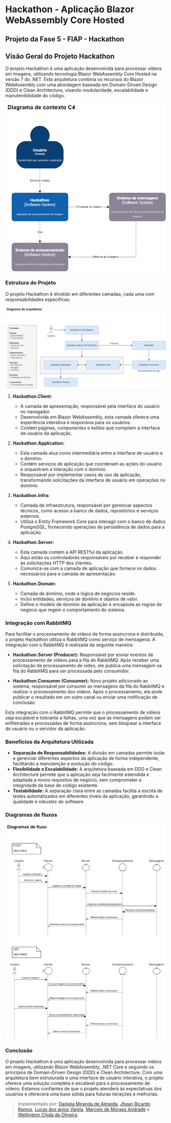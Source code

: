 # Hackathon - Aplicação Blazor WebAssembly Core Hosted

## Projeto da Fase 5 - FIAP - Hackathon

## Visão Geral do Projeto Hackathon

O projeto Hackathon é uma aplicação desenvolvida para processar vídeos em imagens, utilizando tecnologia Blazor WebAssembly Core Hosted na versão 7 do .NET. Esta arquitetura combina os recursos do Blazor WebAssembly com uma abordagem baseada em Domain-Driven Design (DDD) e Clean Architecture, visando modularidade, escalabilidade e manutenibilidade do código.

![Diagrama de contexto C4](./docs/hackathon-diagrama-de-contexto-c4.png)

### Estrutura do Projeto

O projeto Hackathon é dividido em diferentes camadas, cada uma com responsabilidades específicas:

![Diagrama de arquitetura](./docs/hackathon-diagrama-de-arquitetura.png)

1. **Hackathon.Client:**
   - A camada de apresentação, responsável pela interface do usuário no navegador.
   - Desenvolvida em Blazor WebAssembly, esta camada oferece uma experiência interativa e responsiva para os usuários.
   - Contém páginas, componentes e estilos que compõem a interface de usuário da aplicação.

2. **Hackathon.Application:**
   - Esta camada atua como intermediária entre a interface de usuário e o domínio.
   - Contém serviços de aplicação que coordenam as ações do usuário e orquestram a interação com o domínio.
   - Responsável por implementar casos de uso da aplicação, transformando solicitações da interface de usuário em operações no domínio.

3. **Hackathon.Infra:**
   - Camada de infraestrutura, responsável por gerenciar aspectos técnicos, como acesso a banco de dados, repositórios e serviços externos.
   - Utiliza o Entity Framework Core para interagir com o banco de dados PostgreSQL, fornecendo operações de persistência de dados para a aplicação.

4. **Hackathon.Server:**
   - Esta camada contém a API RESTful da aplicação.
   - Aqui estão os controladores responsáveis por receber e responder às solicitações HTTP dos clientes.
   - Comunica-se com a camada de aplicação que fornece os dados necessários para a camada de apresentação.

5. **Hackathon.Domain:**
   - Camada de domínio, onde a lógica de negócios reside.
   - Inclui entidades, serviços de domínio e objetos de valor.
   - Define o modelo de domínio da aplicação e encapsula as regras de negócio que regem o comportamento do sistema.

### Integração com RabbitMQ

Para facilitar o processamento de vídeos de forma assíncrona e distribuída, o projeto Hackathon utiliza o RabbitMQ como serviço de mensageria. A integração com o RabbitMQ é realizada da seguinte maneira:

- **Hackathon.Server (Producer):** Responsável por enviar eventos de processamento de vídeos para a fila do RabbitMQ. Após receber uma solicitação de processamento de vídeo, ele publica uma mensagem na fila do RabbitMQ para ser processada pelo consumidor.

- **Hackathon.Consumer (Consumer):** Novo projeto adicionado ao sistema, responsável por consumir as mensagens da fila do RabbitMQ e realizar o processamento dos vídeos. Após o processamento, ele pode publicar o resultado em um outro canal ou enviar uma notificação de conclusão.

Esta integração com o RabbitMQ permite que o processamento de vídeos seja escalável e tolerante a falhas, uma vez que as mensagens podem ser enfileiradas e processadas de forma assíncrona, sem bloquear a interface do usuário ou o servidor da aplicação.

### Benefícios da Arquitetura Utilizada

- **Separação de Responsabilidades:** A divisão em camadas permite isolar e gerenciar diferentes aspectos da aplicação de forma independente, facilitando a manutenção e evolução do código.
- **Flexibilidade e Escalabilidade:** A arquitetura baseada em DDD e Clean Architecture permite que a aplicação seja facilmente estendida e adaptada a novos requisitos de negócio, sem comprometer a integridade da base de código existente.
- **Testabilidade:** A separação clara entre as camadas facilita a escrita de testes automatizados em diferentes níveis da aplicação, garantindo a qualidade e robustez do software.

### Diagramas de fluxos

![Diagramas de fluxos](./docs/hackathon-diagrama-de-fluxo.png)

### Conclusão

O projeto Hackathon é uma aplicação desenvolvida para processar vídeos em imagens, utilizando Blazor WebAssembly, .NET Core e seguindo os princípios de Domain-Driven Design (DDD) e Clean Architecture. Com uma arquitetura bem estruturada e uma interface de usuário interativa, o projeto oferece uma solução completa e escalável para o processamento de vídeos. Estamos confiantes de que o projeto atenderá às expectativas dos usuários e oferecerá uma base sólida para futuras iterações e melhorias.

> Implementado por: [Daniela Miranda de Almeida](https://github.com/danimiran), [Jhean Ricardo Ramos](https://github.com/jheanr), [Lucas dos anjos Varela](https://github.com/LucasVarela42), [Marcelo de Moraes Andrade](https://github.com/MM-Andrade) e [Wellington Chida de Oliveira](https://github.com/WellingtonChidaOliveira).